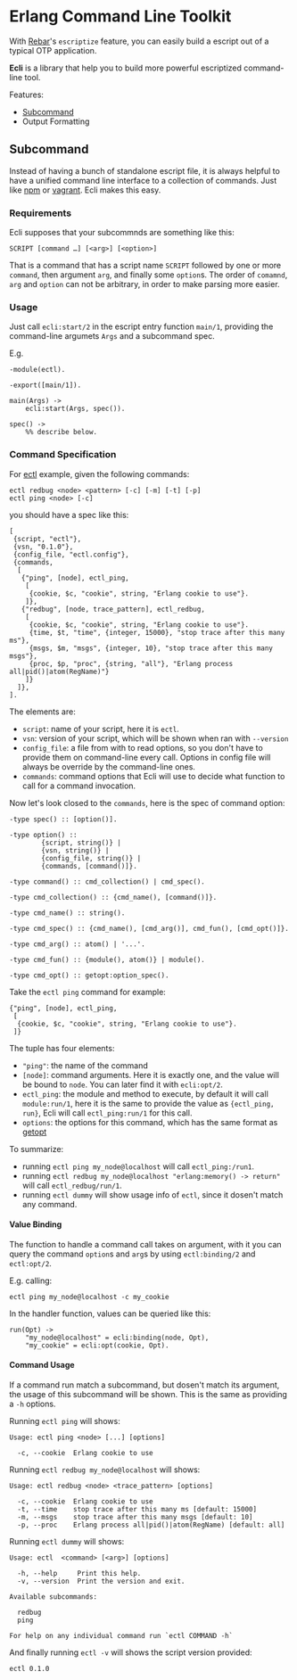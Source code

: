 Erlang Command Line Toolkit
===========================

With [Rebar](https://github.com/rebar/rebar/wiki/Rebar-commands)'s `escriptize` feature, you can easily build a escript out of a typical OTP application. 

**Ecli** is a library that help you to build more powerful escriptized command-line tool.

Features:

* [Subcommand](#subcommands)
* Output Formatting

## Subcommand

Instead of having a bunch of standalone escript file, it is always helpful to have a unified command line interface to a collection of commands. Just like [npm](https://npmjs.org/) or [vagrant](http://vagrantup.com). Ecli makes this easy.

### Requirements 

Ecli supposes that your subcommnds are something like this:

```
SCRIPT [command …] [<arg>] [<option>]
```
That is a command that has a script name `SCRIPT` followed by one or more `command`, then argument `arg`, and finally some `option`s. The order of `comamnd`, `arg` and `option` can not be arbitrary, in order to make parsing more easier.


### Usage

Just call `ecli:start/2` in the escript entry function `main/1`, providing the command-line argumets `Args` and a subcommand spec.

E.g.

```
-module(ectl).

-export([main/1]).

main(Args) ->
	ecli:start(Args, spec()).
	
spec() ->
	%% describe below.
```

### Command Specification

For [ectl](https://github.com/stwind/ectl) example, given the following commands:

```
ectl redbug <node> <pattern> [-c] [-m] [-t] [-p]
ectl ping <node> [-c]
```
you should have a spec like this:

```
[
 {script, "ectl"},
 {vsn, "0.1.0"},
 {config_file, "ectl.config"},
 {commands, 
  [
   {"ping", [node], ectl_ping,
    [
     {cookie, $c, "cookie", string, "Erlang cookie to use"}.
    ]},
   {"redbug", [node, trace_pattern], ectl_redbug,
    [
     {cookie, $c, "cookie", string, "Erlang cookie to use"}.
     {time, $t, "time", {integer, 15000}, "stop trace after this many ms"},
     {msgs, $m, "msgs", {integer, 10}, "stop trace after this many msgs"},
     {proc, $p, "proc", {string, "all"}, "Erlang process all|pid()|atom(RegName)"}
    ]}
  ]},
].
```

The elements are:

* `script`: name of your script, here it is `ectl`.
* `vsn`: version of your script, which will be shown when ran with `--version`
* `config_file`: a file from with to read options, so you don't have to provide them on command-line every call. Options in config file will always be override by the command-line ones.
* `commands`: command options that Ecli will use to decide what function to call for a command invocation.

Now let's look closed to the `commands`, here is the spec of command option:

```
-type spec() :: [option()].

-type option() :: 
        {script, string()} |
        {vsn, string()} |
        {config_file, string()} |
        {commands, [command()]}.

-type command() :: cmd_collection() | cmd_spec().

-type cmd_collection() :: {cmd_name(), [command()]}.

-type cmd_name() :: string().

-type cmd_spec() :: {cmd_name(), [cmd_arg()], cmd_fun(), [cmd_opt()]}.

-type cmd_arg() :: atom() | '...'.

-type cmd_fun() :: {module(), atom()} | module().

-type cmd_opt() :: getopt:option_spec().
```

Take the `ectl ping` command for example:

```
{"ping", [node], ectl_ping,
 [
  {cookie, $c, "cookie", string, "Erlang cookie to use"}.
 ]}
```

The tuple has four elements:

* `"ping"`: the name of the command
* `[node]`: command arguments. Here it is exactly one, and the value will be bound to `node`. You can later find it with `ecli:opt/2`.
* `ectl_ping`: the module and method to execute, by default it will call `module:run/1`, here it is the same to provide the value as `{ectl_ping, run}`, Ecli will call `ectl_ping:run/1` for this call.
* `options`: the options for this command, which has the same format as [getopt](https://github.com/jcomellas/getopt)

To summarize:

* running `ectl ping my_node@localhost` will call `ectl_ping:/run1`.
* running `ectl redbug my_node@localhost "erlang:memory() -> return"` will call `ectl_redbug/run/1`.
* running `ectl dummy` will show usage info of `ectl`, since it dosen't match any command.

#### Value Binding

The function to handle a command call takes on argument, with it you can query the command `option`s and `arg`s by using `ectl:binding/2` and `ectl:opt/2`.

E.g. calling:

```
ectl ping my_node@localhost -c my_cookie
```

In the handler function, values can be queried like this:

```
run(Opt) ->
	"my_node@localhost" = ecli:binding(node, Opt),
	"my_cookie" = ecli:opt(cookie, Opt).
```

#### Command Usage

If a command run match a subcommand, but dosen't match its argument, the usage of this subcommand will be shown. This is the same as providing a `-h` options.

Running `ectl ping` will shows:

```
Usage: ectl ping <node> [...] [options]

  -c, --cookie  Erlang cookie to use
```

Running `ectl redbug my_node@localhost` will shows:

```
Usage: ectl redbug <node> <trace_pattern> [options]

  -c, --cookie  Erlang cookie to use
  -t, --time    stop trace after this many ms [default: 15000]
  -m, --msgs    stop trace after this many msgs [default: 10]
  -p, --proc    Erlang process all|pid()|atom(RegName) [default: all]
```

Running `ectl dummy` will shows:

```
Usage: ectl  <command> [<arg>] [options]

  -h, --help     Print this help.
  -v, --version  Print the version and exit.

Available subcommands:

  redbug
  ping

For help on any individual command run `ectl COMMAND -h`
```

And finally running `ectl -v` will shows the script version provided:

```
ectl 0.1.0
```